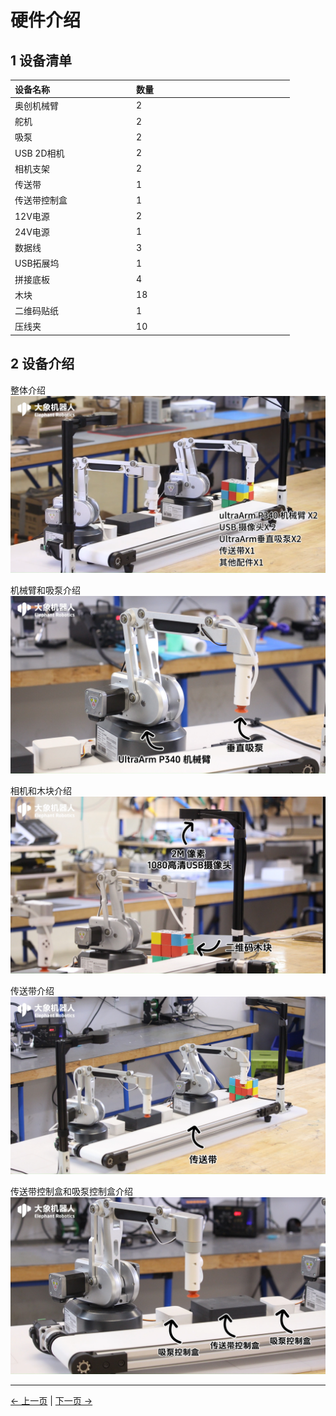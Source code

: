 # 硬件介绍
## 1 设备清单
| 设备名称 &nbsp;&nbsp;&nbsp;&nbsp;&nbsp;&nbsp;&nbsp;&nbsp;&nbsp;&nbsp;&nbsp;&nbsp;&nbsp;&nbsp;&nbsp;&nbsp;&nbsp;&nbsp;&nbsp;&nbsp;&nbsp;&nbsp;&nbsp;&nbsp;&nbsp;&nbsp;&nbsp;&nbsp;&nbsp;&nbsp;&nbsp;&nbsp;  |  数量 &nbsp;&nbsp;&nbsp;&nbsp;&nbsp;&nbsp;&nbsp;&nbsp;&nbsp;&nbsp;&nbsp;&nbsp;&nbsp;&nbsp;&nbsp;&nbsp;&nbsp;&nbsp;&nbsp;&nbsp;&nbsp;&nbsp;&nbsp;&nbsp;&nbsp;&nbsp;&nbsp;&nbsp;&nbsp;&nbsp;&nbsp;&nbsp;&nbsp;&nbsp;&nbsp;&nbsp;&nbsp;&nbsp;&nbsp;&nbsp;&nbsp;&nbsp;&nbsp;&nbsp;&nbsp;&nbsp;&nbsp;&nbsp;&nbsp;&nbsp;&nbsp;&nbsp;&nbsp;&nbsp;&nbsp; |
|-------------------|-|
| 奥创机械臂   | 2  |
|  舵机  | 2   |
|  吸泵 | 2   | 
| USB 2D相机   | 2   |
| 相机支架   | 2   |
| 传送带   | 1  | 
| 传送带控制盒   | 1   |
|  12V电源  | 2   |
|  24V电源  | 1   |
|  数据线 | 3   |
|  USB拓展坞  | 1   |
|  拼接底板  | 4   |
|  木块  | 18   |
|  二维码贴纸  | 1   |
|  压线夹  | 10   |

## 2 设备介绍

整体介绍
<img src="../resourse/2-KIT/0.png" style="zoom:80%;" />

机械臂和吸泵介绍
<img src="../resourse/2-KIT/1.png" style="zoom:80%;" />

相机和木块介绍
<img src="../resourse/2-KIT/2.png" style="zoom:80%;" />

传送带介绍
<img src="../resourse/2-KIT/3.png" style="zoom:80%;" />

传送带控制盒和吸泵控制盒介绍
<img src="../resourse/2-KIT/4.png" style="zoom:80%;" />

---
[← 上一页](../2.1-Product_Introduction.md) | [下一页 → ](./2.2-Hardwareinstall.md)